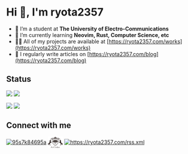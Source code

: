 # Hi 👋, I'm ryota2357

- 🔭 I’m a student at **The University of Electro-Communications**
- 🌱 I’m currently learning **Neovim, Rust, Computer Science, etc**
- 👨‍💻 All of my projects are available at [https://ryota2357.com/works](https://ryota2357.com/works)
- 📝 I regularly write articles on [https://ryota2357.com/blog](https://ryota2357.com/blog)

## Status

![](http://github-profile-summary-cards.vercel.app/api/cards/stats?username=ryota2357&theme=github)
![](http://github-profile-summary-cards.vercel.app/api/cards/productive-time?username=ryota2357&theme=github&utcOffset=9) 

![](http://github-profile-summary-cards.vercel.app/api/cards/repos-per-language?username=ryota2357&theme=github) 
![](http://github-profile-summary-cards.vercel.app/api/cards/most-commit-language?username=ryota2357&theme=github) 

## Connect with me

<p align="left">
<a href="https://twitter.com/95s7k84695a" target="blank"><img align="center" src="https://raw.githubusercontent.com/rahuldkjain/github-profile-readme-generator/master/src/images/icons/Social/twitter.svg" alt="95s7k84695a" height="30" width="40" /></a>
<a href="https://atcoder.jp/users/ryota2357" target="blank"><img align="center" src="./icon/atcoder.svg" alt="ryota2357" height="30" width="40" /></a>
<a href="https://ryota2357.com/rss.xml" target="blank"><img align="center" src="https://raw.githubusercontent.com/rahuldkjain/github-profile-readme-generator/master/src/images/icons/Social/rss.svg" alt="https://ryota2357.com/rss.xml" height="30" width="40" /></a>
</p>
